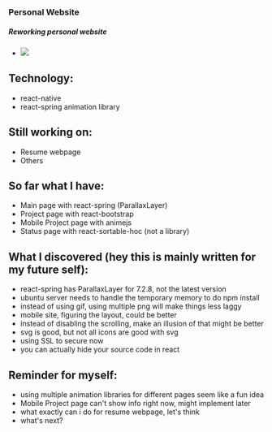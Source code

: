 ### Personal Website
##### Reworking personal website

- ![](https://github.com/Walter0697/PersonalWebsite/blob/master/src/sprite/screenshot/wc001.gif)

## Technology:
- react-native
- react-spring animation library

## Still working on:
- Resume webpage
- Others

## So far what I have:
- Main page with react-spring (ParallaxLayer)
- Project page with react-bootstrap
- Mobile Project page with animejs
- Status page with react-sortable-hoc (not a library)

## What I discovered (hey this is mainly written for my future self):
- react-spring has ParallaxLayer for 7.2.8, not the latest version
- ubuntu server needs to handle the temporary memory to do npm install
- instead of using gif, using multiple png will make things less laggy
- mobile site, figuring the layout, could be better
- instead of disabling the scrolling, make an illusion of that might be better
- svg is good, but not all icons are good with svg
- using SSL to secure now
- you can actually hide your source code in react

## Reminder for myself:
- using multiple animation libraries for different pages seem like a fun idea
- Mobile Project page can't show info right now, might implement later
- what exactly can i do for resume webpage, let's think
- what's next?